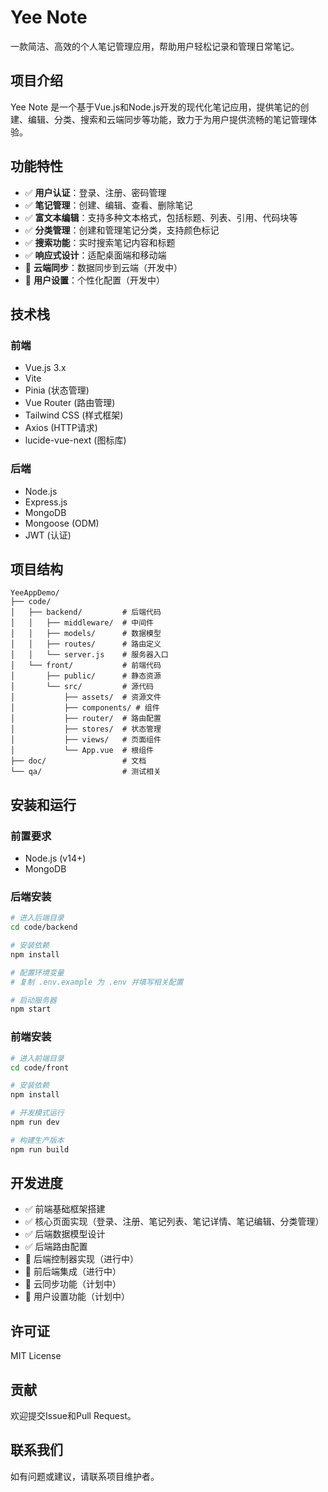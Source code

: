 # Yee Note

一款简洁、高效的个人笔记管理应用，帮助用户轻松记录和管理日常笔记。

## 项目介绍

Yee Note 是一个基于Vue.js和Node.js开发的现代化笔记应用，提供笔记的创建、编辑、分类、搜索和云端同步等功能，致力于为用户提供流畅的笔记管理体验。

## 功能特性

- ✅ **用户认证**：登录、注册、密码管理
- ✅ **笔记管理**：创建、编辑、查看、删除笔记
- ✅ **富文本编辑**：支持多种文本格式，包括标题、列表、引用、代码块等
- ✅ **分类管理**：创建和管理笔记分类，支持颜色标记
- ✅ **搜索功能**：实时搜索笔记内容和标题
- ✅ **响应式设计**：适配桌面端和移动端
- 🚧 **云端同步**：数据同步到云端（开发中）
- 🚧 **用户设置**：个性化配置（开发中）

## 技术栈

### 前端
- Vue.js 3.x
- Vite
- Pinia (状态管理)
- Vue Router (路由管理)
- Tailwind CSS (样式框架)
- Axios (HTTP请求)
- lucide-vue-next (图标库)

### 后端
- Node.js
- Express.js
- MongoDB
- Mongoose (ODM)
- JWT (认证)

## 项目结构

```
YeeAppDemo/
├── code/
│   ├── backend/         # 后端代码
│   │   ├── middleware/  # 中间件
│   │   ├── models/      # 数据模型
│   │   ├── routes/      # 路由定义
│   │   └── server.js    # 服务器入口
│   └── front/           # 前端代码
│       ├── public/      # 静态资源
│       └── src/         # 源代码
│           ├── assets/  # 资源文件
│           ├── components/ # 组件
│           ├── router/  # 路由配置
│           ├── stores/  # 状态管理
│           ├── views/   # 页面组件
│           └── App.vue  # 根组件
├── doc/                 # 文档
└── qa/                  # 测试相关
```

## 安装和运行

### 前置要求

- Node.js (v14+)
- MongoDB

### 后端安装

```bash
# 进入后端目录
cd code/backend

# 安装依赖
npm install

# 配置环境变量
# 复制 .env.example 为 .env 并填写相关配置

# 启动服务器
npm start
```

### 前端安装

```bash
# 进入前端目录
cd code/front

# 安装依赖
npm install

# 开发模式运行
npm run dev

# 构建生产版本
npm run build
```

## 开发进度

- ✅ 前端基础框架搭建
- ✅ 核心页面实现（登录、注册、笔记列表、笔记详情、笔记编辑、分类管理）
- ✅ 后端数据模型设计
- ✅ 后端路由配置
- 🚧 后端控制器实现（进行中）
- 🚧 前后端集成（进行中）
- 🚧 云同步功能（计划中）
- 🚧 用户设置功能（计划中）

## 许可证

MIT License

## 贡献

欢迎提交Issue和Pull Request。

## 联系我们

如有问题或建议，请联系项目维护者。